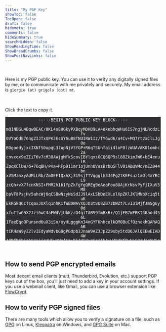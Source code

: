 ```yaml
---
title: "My PGP Key"
showToc: false
TocOpen: false
draft: false
hidemeta: true
comments: false
hideSummary: true
searchHidden: false
ShowReadingTime: false
ShowBreadCrumbs: false
ShowPostNavLinks: false
---
```



<br />

Here is my PGP public key. You can use it to verify any digitally signed files by me, or to communicate with me privately and securely. My email address is `giorgio (at) grigolo (dot) mt`.


<br /><br />
Click the text to copy it.
<textarea readonly cols="80" onclick="this.select();document.execCommand('copy');alert('Copied to clipboard.')" style="color:white;width:100%;font-family:monospace;text-align:center;display:block;height:400px;resize:none;background:#2E2E33" >
-----BEGIN PGP PUBLIC KEY BLOCK-----

mQINBGL4BqwBEAC/0KL4s80GkyPXBqyMDHD9LA4ekebhqWHu6IS7ngjNLRcdzLfv
0VYoQdE76ngZIJTxUPK3EsGY6uB8TNUIRW1Iz/TY6wd6/a4Cv+MQ7rt2xClLJgOo
BGgoodyjxcIXNfS0upqL3lWpNjV3YGP+R6qTSUnfaii4loF0lzWUAVAK01omhc2a
cnvxqx9eZIiT6v7cM30AWjgMfkScovIBYlqxsOCQ6QP9sl88ZkimJW6+bE4enulR
ZpqXClbW/6+76qBH/PVa+RFp911mr1ojUnhUVasBrbOSFlV0iABQVMc/nEZ044bn
xVSMzmxyAUMiLRb/ZmDEFIQxAXj319sjTTVqgglh3J4Pg2tKEFsuz1aOl4aYBCL9
zcQh+vX7fcnKNSI+FMR2h1b1YpZkfgYgQREg9eAeaFou8UAjKrNsvPyFjIXuV5M8
bpVF8PsjHv5ahcWj6qCSBwNzyNsSdJJ9lAxLSbDeEXLolXpZKlJKlMNbXciq5tuK
EkRGkQ6cTcqaxJUXlq1nhK1fWBDWAVXQJD3t8O8ZB7zbWZt7LvI3iMjfJmSgGy0d
xfuItw69X2Jzi6wC4aFWdVjUbKzrO4qiTABS9fmBkR+/Q1jEB7WFRKI48add4S6L
1FaeEqoDPunsnd6uX3iSn/oyHLgggKn34nGYFKhHcolkQM0BuCfOznckhQARAQAB
tCRHaW9yZ2lvIEdyaWdvbG8gPGdpb3JnaW9AZ3JpZ29sby5tdD6JAlQEEwEIAD4W
IQRfBCBjd1GzsjjgzVFwqNWfGm+RkAUCYvgGrAIbAwUJB4YfPwULCQgHAgYVCgkI
CwIEFgIDAQIeAQIXgAAKCRBwqNWfGm+RkFk7D/9e/qsxTJraDkc3Ic3kcMihqy4R
YN9b7S6rkEF1VhUerKk9Tf9pi4T325wizXJ7I7plajN+1i5miyeM9WeQL3w3Ujon
PD7zaKf3vN8ns1plaYyQHekPv30rM5tACKrUAcqPx09W6eFyEe8w8SxIc8BGdw88
n8t96q7kBELd8Hw8tIJjbralDkICyYezPRHwPfPonwoDnd+mnpFpqDHh6pxMeJOW
uh1Wm6mAvNlUKIL8miFJb03rSLsMuC0L6umDMJXLwGiWW8z6Qp3Mq1EI1kpY2G/m
J8SoNOQQNnFgXfguYRHXd73rVA9RkNkSMBgXEoKp5NazoD6RMcxCDzeIqFFjyRWH
Sgk6nPbI1KSRlGuQfNTfC+1y8ho/cy85Nnojfmxj7fWJLAuc9wV5FXtnerz2qSVM
my0M8WzIiem6Xy0/x7t8jV2cZ4G2k8beu5WWT6uMYIQlPw+/YeNvdN0m4ojuJ3Dv
t3s3St0+OxJYh1PZxnMnsKeTeTxTIVrBoyuBRhkBmpavd0/JmGKrFYCu9NqgiwnJ
Vj1FBfAFcKDMXeZox0twpGYER/r3OXT+ociFGMixlC3xJBivu+2mH9A88DDpqUDn
Gg3sMBw+LthSm6ppfwRhvGN2KP5eXADhdyspZnSCNXXtBYgdW207RWxqzGApFoFK
vQu1F11Jmu+TWZKpUYh1BBAWCAAdFiEEOMcKvXHEeAJODx1CbakSW4PRIMUFAmL4
BycACgkQbakSW4PRIMV+IAD/bKybz8Yg/Z35eKMfMvuV4/4HBxInkqbGPwc38rih
YP8A/jmqKBUr6rRWLqwrsWsTSnA4CHU8nJ9wnDs0E4oZ1ygLuQINBGL4BqwBEADH
HHr5P1CLk8cDygSJnn8K0texMjdYBzRU0ISN17vMfnJYlAdWBO+UiiDb4Rf2JUdC
lK6nofJ4DKLNzYsuouGGZlffHk8SLo5IztOznCx7YvIeKsTjWVO/DydDP30IT7kd
v0k+6mNKwpcZ9RmKtzps4NMSvtRyCQo1mVQYEnjmiaZsZL4/wtO2CN5T6s+ZSi5S
1fX5Lv7xTe7MEqIZOUvROjzovW/lpzaf9x3oT9WCMsmgXLHxJuh9ui02nhXEMOFp
wBQYAntDJQ4cBoZtvJmsMNR5/qtpxJ6nvy2Hfx/0Ey8wW4vIEYthyyU5Aofhseb3
krtDplvWLolwPGZ0EtoNxoN3USxVwUlJA9BOD7ODBZk1hW41o3a2d9JwuGKwYQ6Y
/xp/QOsE7z2os/g+5K8gVFL6QW6XIGZ6HiH3SW3Pqb38SuQZqdBn4okAcV66X8tu
2ww4/hHqv+RCSLWiGpDCToon8pk0NUsvVzAzvzFcWVmOrVkiwFo/hYH1ToaZch9+
Z2eSiBCem10ra4pmi4AlUc3JRc73Rt2KE6sL+wrpWCX5nbBLvT6ArSrCp9FPp5I6
WQOx0+JLR+8vc8pBo0BC/3nuM9ld2mGukmqzXsyh/iUwhJxW87xxlPShpJyDFLMf
DneNYHDZx5nR+VUmncFaCZYWT9KXZgUgD5BYi5AtpwARAQABiQI8BBgBCAAmFiEE
XwQgY3dRs7I44M1RcKjVnxpvkZAFAmL4BqwCGwwFCQeGHz8ACgkQcKjVnxpvkZBW
aA/9HqPRY5djOtZIzHHeMrD7ikJs97/lE5gGd5ZyzEq8XBJtMrzdQSLmzcU9rHwZ
QCm2aV6udqRfDrSoZw0O6y3mnoWKXfuTLwcBBAAXeayJY/rbxBVy5CDoy/Ur2JN6
+BxE9eLchBTqOU8FYSzk4JvuNKEeIV6D0h39Ob5HeiqcTqoabnGU5vy6OUgSor2b
oKzXmgSJ280Sza0kdpyPVjzkT1o8u6EK8c3V23hz37Q2JeCJ25L/rkvIWhzrZq5u
q4Bw+AsM0vBBBd0zwSpFpvH+fYaBwBjLOru2xRlPB0tPHvlnU8mzrlTCWdIj6rl7
eKWE33IGcbJLC9Bc9bMhcXoAQjknr3tmHtmzMHEV2FAg+nyQIK7DOeZA+0jJTVtI
jUlKBqNlieQurVXbypDTRKR353sY7xWuq7+N0t8mtigqceNG1ZGdxRAxtVuVcvEr
hJcfJltAGZIoyX/etFtMVAGPiYI9n0ewVTVxh6oBCpA/QnPQc1rVw2vUIqUArbHp
KWGkemcvy3LC87KhdESyb9FrUS/8atu+jMeC4r36rHA29He+LQyHagACCzyZyneM
qQKv2XsZA1aC3bwxW/7qlakKdNLK342xK3zEoUF3qVPshaGFlYZrSyL25ILd4+Tu
chQyh4UIFxeCO6T3xX+XxGi+twH9Xiw4dqV0//j2rpYEQnY=
=pucF
-----END PGP PUBLIC KEY BLOCK-----
</textarea>

<br />  
<br />

## How to send PGP encrypted emails

Most decent email clients (mutt, Thunderbird, Evolution, etc.) support PGP keys out of the box, you'll just need to add a key in your account settings. If you use a webmail client, like Gmail, you can use a browser extension like [FlowCrypt](https://flowcrypt.com/).

## How to verify PGP signed files

There are many tools which allow you to verify a signature on a file, such as [GPG](https://www.gnupg.org/) on Linux, [Kleopatra](https://www.openpgp.org/software/kleopatra/) on Windows, and [GPG Suite](https://gpgtools.org/) on Mac.